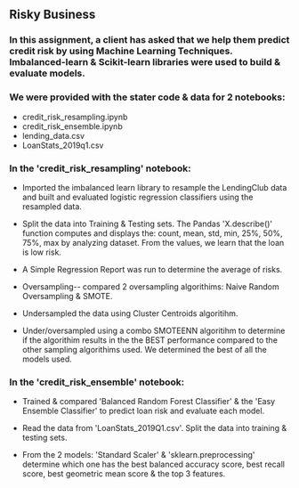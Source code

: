 ## Risky Business

### In this assignment, a client has asked that we help them predict credit risk by using Machine Learning Techniques. Imbalanced-learn & Scikit-learn libraries were used to build & evaluate models.

### We were provided with the stater code & data for 2 notebooks:

* credit_risk_resampling.ipynb
* credit_risk_ensemble.ipynb
* lending_data.csv
* LoanStats_2019q1.csv

### In the 'credit_risk_resampling' notebook:

* Imported the imbalanced learn library to resample the LendingClub data and built and evaluated logistic regression classifiers using the resampled data.

* Split the data into Training & Testing sets. The Pandas 'X.describe()' function computes and displays the: count, mean, std, min, 25%, 50%, 75%, max by analyzing dataset. From the values, we learn that the loan is low risk.

* A Simple Regression Report was run to determine the average of risks.

* Oversampling-- compared 2 oversampling algorithims:
Naive Random Oversampling
&
SMOTE.

* Undersampled the data using Cluster Centroids algoritihm.

* Under/oversampled using a combo SMOTEENN algoritihm to determine if the algorithim results in the the BEST performance compared to the other sampling algorithims used. We determined the best of all the models used.


### In the 'credit_risk_ensemble' notebook:

* Trained & compared 'Balanced Random Forest Classifier' & the 'Easy Ensemble Classifier' to predict loan risk and evaluate each model.

* Read the data from 'LoanStats_2019Q1.csv'.
Split the data into training & testing sets. 

* From the 2 models:
'Standard Scaler' & 'sklearn.preprocessing' determine which one has the best balanced accuracy score, best recall score, best geometric mean score & the top 3 features.






